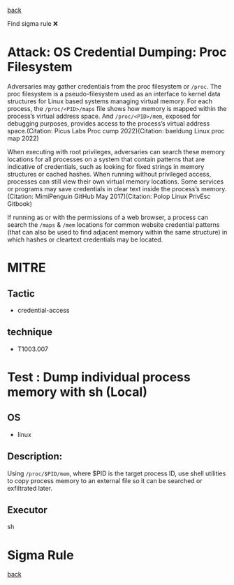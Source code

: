 
[back](../index.md)

Find sigma rule :x: 

# Attack: OS Credential Dumping: Proc Filesystem 

Adversaries may gather credentials from the proc filesystem or `/proc`. The proc filesystem is a pseudo-filesystem used as an interface to kernel data structures for Linux based systems managing virtual memory. For each process, the `/proc/<PID>/maps` file shows how memory is mapped within the process’s virtual address space. And `/proc/<PID>/mem`, exposed for debugging purposes, provides access to the process’s virtual address space.(Citation: Picus Labs Proc cump 2022)(Citation: baeldung Linux proc map 2022)

When executing with root privileges, adversaries can search these memory locations for all processes on a system that contain patterns that are indicative of credentials, such as looking for fixed strings in memory structures or cached hashes. When running without privileged access, processes can still view their own virtual memory locations. Some services or programs may save credentials in clear text inside the process’s memory.(Citation: MimiPenguin GitHub May 2017)(Citation: Polop Linux PrivEsc Gitbook)

If running as or with the permissions of a web browser, a process can search the `/maps` & `/mem` locations for common website credential patterns (that can also be used to find adjacent memory within the same structure) in which hashes or cleartext credentials may be located.

# MITRE
## Tactic
  - credential-access


## technique
  - T1003.007


# Test : Dump individual process memory with sh (Local)
## OS
  - linux


## Description:
Using `/proc/$PID/mem`, where $PID is the target process ID, use shell utilities to
copy process memory to an external file so it can be searched or exfiltrated later.


## Executor
sh

# Sigma Rule


[back](../index.md)
